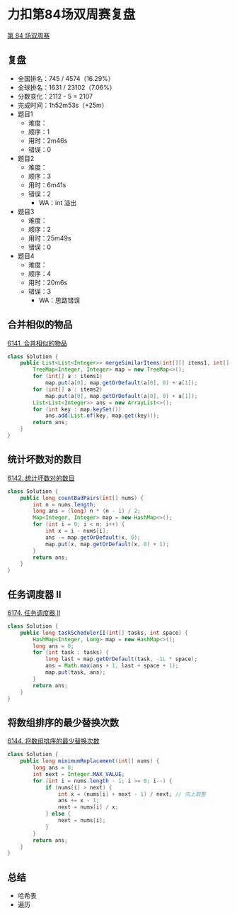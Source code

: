 # 力扣第84场双周赛复盘


[第 84 场双周赛](https://leetcode.cn/contest/biweekly-contest-84/)

<!--more-->

## 复盘

- 全国排名：745 / 4574（16.29%）
- 全球排名：1631 / 23102（7.06%）
- 分数变化：2112 - 5 = 2107
- 完成时间：1h52m53s（+25m）
- 题目1
    - 难度：
    - 顺序：1
    - 用时：2m46s
    - 错误：0
- 题目2
    - 难度：
    - 顺序：3
    - 用时：6m41s
    - 错误：2
        - WA：int 溢出
- 题目3
    - 难度：
    - 顺序：2
    - 用时：25m49s
    - 错误：0
- 题目4
    - 难度：
    - 顺序：4
    - 用时：20m6s
    - 错误：3
        - WA：思路错误

## 合并相似的物品

[6141. 合并相似的物品](https://leetcode.cn/problems/merge-similar-items/)

```java
class Solution {
    public List<List<Integer>> mergeSimilarItems(int[][] items1, int[][] items2) {
        TreeMap<Integer, Integer> map = new TreeMap<>();
        for (int[] a : items1)
            map.put(a[0], map.getOrDefault(a[0], 0) + a[1]);
        for (int[] a : items2)
            map.put(a[0], map.getOrDefault(a[0], 0) + a[1]);
        List<List<Integer>> ans = new ArrayList<>();
        for (int key : map.keySet())
            ans.add(List.of(key, map.get(key)));
        return ans;
    }
}
```

## 统计坏数对的数目

[6142. 统计坏数对的数目](https://leetcode.cn/problems/count-number-of-bad-pairs/)

```java
class Solution {
    public long countBadPairs(int[] nums) {
        int n = nums.length;
        long ans = (long) n * (n - 1) / 2;
        Map<Integer, Integer> map = new HashMap<>();
        for (int i = 0; i < n; i++) {
            int x = i - nums[i];
            ans -= map.getOrDefault(x, 0);
            map.put(x, map.getOrDefault(x, 0) + 1);
        }
        return ans;
    }
}
```

## 任务调度器 II

[6174. 任务调度器 II](https://leetcode.cn/problems/task-scheduler-ii/)

```java
class Solution {
    public long taskSchedulerII(int[] tasks, int space) {
        HashMap<Integer, Long> map = new HashMap<>();
        long ans = 0;
        for (int task : tasks) {
            long last = map.getOrDefault(task, -1L * space);
            ans = Math.max(ans + 1, last + space + 1);
            map.put(task, ans);
        }
        return ans;
    }
}
```

## 将数组排序的最少替换次数

[6144. 将数组排序的最少替换次数](https://leetcode.cn/problems/minimum-replacements-to-sort-the-array/)

```java
class Solution {
    public long minimumReplacement(int[] nums) {
        long ans = 0;
        int next = Integer.MAX_VALUE;
        for (int i = nums.length - 1; i >= 0; i--) {
            if (nums[i] > next) {
                int x = (nums[i] + next - 1) / next; // 向上取整
                ans += x - 1;
                next = nums[i] / x;
            } else {
                next = nums[i];
            }
        }
        return ans;
    }
}
```

## 总结

- 哈希表
- 遍历

